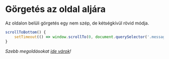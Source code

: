 # Görgetés az oldal aljára

Az oldalon belüli görgetés egy nem szép, de kétségkívül rövid módja.

```ts
scrollToBottom() {
    setTimeout(() => window.scrollTo(0, document.querySelector('.message-box')!.scrollHeight), 200);
}
```

_Szebb megoldásokat [ide várok](mailto:kiss.aron@uni-miskolc.hu?subject=%5BINFREND%5D%20FONTOS%3A%20%C3%8Dgy%20kell%20sz%C3%A9pen%20g%C3%B6rgetni%21)!_
